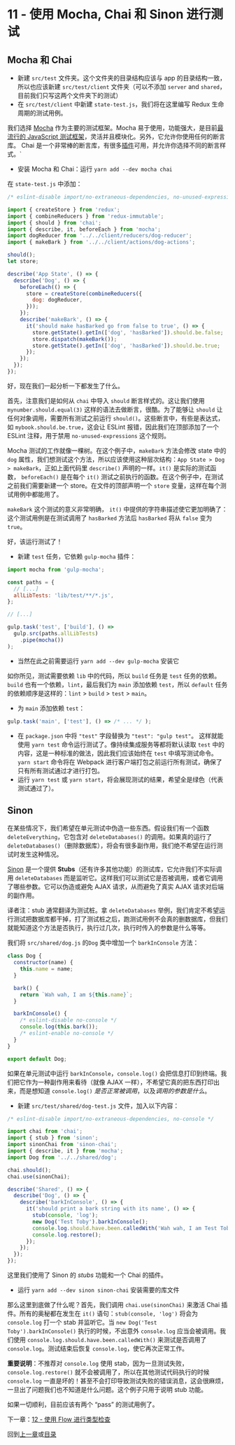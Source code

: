# 11 - 使用 Mocha, Chai 和 Sinon 进行测试

## Mocha 和 Chai

- 新建 `src/test` 文件夹。这个文件夹的目录结构应该与 app 的目录结构一致，所以也应该新建 `src/test/client` 文件夹（可以不添加 `server` and `shared`，目前我们只写这两个文件夹下的测试）
- 在 `src/test/client` 中新建 `state-test.js`，我们将在这里编写 Redux 生命周期的测试用例。

我们选择 [Mocha](http://mochajs.org/) 作为主要的测试框架。Mocha 易于使用，功能强大，是目前[最流行的 JavaScript 测试框架](http://stateofjs.com/2016/testing/)，灵活并且模块化。另外，它允许你使用任何的断言库。 Chai 是一个非常棒的断言库，有很多[插件](http://chaijs.com/plugins/)可用，并允许你选择不同的断言样式。`

- 安装 Mocha 和 Chai：运行 `yarn add --dev mocha chai`

在 `state-test.js` 中添加：

```javascript
/* eslint-disable import/no-extraneous-dependencies, no-unused-expressions */

import { createStore } from 'redux';
import { combineReducers } from 'redux-immutable';
import { should } from 'chai';
import { describe, it, beforeEach } from 'mocha';
import dogReducer from '../../client/reducers/dog-reducer';
import { makeBark } from '../../client/actions/dog-actions';

should();
let store;

describe('App State', () => {
  describe('Dog', () => {
    beforeEach(() => {
      store = createStore(combineReducers({
        dog: dogReducer,
      }));
    });
    describe('makeBark', () => {
      it('should make hasBarked go from false to true', () => {
        store.getState().getIn(['dog', 'hasBarked']).should.be.false;
        store.dispatch(makeBark());
        store.getState().getIn(['dog', 'hasBarked']).should.be.true;
      });
    });
  });
});
```
好，现在我们一起分析一下都发生了什么。

首先，注意我们是如何从 `chai` 中导入 `should` 断言样式的。这让我们使用 `mynumber.should.equal(3)` 这样的语法去做断言，很酷。为了能够让 `should` 让任何对象调用，需要所有测试之前运行 `should()`。这些断言中，有些是表达式，如 `mybook.should.be.true`，这会让 ESLint 报错，因此我们在顶部添加了一个 ESLint 注释，用于禁用 `no-unused-expressions` 这个规则。

Mocha 测试的工作就像一棵树。在这个例子中，`makeBark` 方法会修改 state 中的 `dog` 属性，我们想测试这个方法，所以应该使用这种层次结构：`App State > Dog > makeBark`，正如上面代码里 `describe()` 声明的一样。`it()` 是实际的测试函数， `beforeEach()` 是在每个 `it()` 测试之前执行的函数。在这个例子中，在测试之前我们需要新建一个 store。在文件的顶部声明一个 `store` 变量，这样在每个测试用例中都能用了。

`makeBark` 这个测试的意义非常明确， `it()` 中提供的字符串描述使它更加明确了：这个测试用例是在测试调用了 `hasBarked` 方法后 `hasBarked` 将从 `false` 变为 `true`。

好，该运行测试了！

- 新建 `test` 任务，它依赖 `gulp-mocha` 插件：

```javascript
import mocha from 'gulp-mocha';

const paths = {
  // [...]
  allLibTests: 'lib/test/**/*.js',
};

// [...]

gulp.task('test', ['build'], () =>
  gulp.src(paths.allLibTests)
    .pipe(mocha())
);
```

- 当然在此之前需要运行 `yarn add --dev gulp-mocha` 安装它

如你所见，测试需要依赖 `lib` 中的代码，所以 `build` 任务是 `test` 任务的依赖。`build` 也有一个依赖，`lint`，最后我们为 `main` 添加依赖 `test`，所以 `default` 任务的依赖顺序是这样的：`lint` > `build` > `test` > `main`。

- 为 `main` 添加依赖 `test`：

```javascript
gulp.task('main', ['test'], () => /* ... */ );
```

- 在 `package.json` 中将 `"test"` 字段替换为 `"test": "gulp test"`。 这样就能使用 `yarn test` 命令运行测试了。像持续集成服务等都将默认读取 `test` 中的内容，这是一种标准的做法，因此我们应该始终在 `test` 中填写测试命令。`yarn start` 命令将在 Webpack 进行客户端打包之前运行所有测试，确保了只有所有测试通过才进行打包。
- 运行 `yarn test` 或 `yarn start`，将会展现测试的结果，希望全是绿色（代表测试通过了）。

## Sinon

在某些情况下，我们希望在单元测试中伪造一些东西。假设我们有一个函数 `deleteEverything`，它包含对 `deleteDatabases()` 的调用。如果真的运行了 `deleteDatabases()`（删除数据库），将会有很多副作用，我们绝不希望在运行测试时发生这种情况。

[Sinon](http://sinonjs.org/) 是一个提供 **Stubs**（还有许多其他功能）的测试库，它允许我们不实际调用 `deleteDatabases` 而是监听它。这样我们可以测试它是否被调用，或者它调用了哪些参数。它可以伪造或避免 AJAX 请求，从而避免了真实 AJAX 请求对后端的副作用。

译者注：stub 通常翻译为测试桩。拿 `deleteDatabases` 举例，我们肯定不希望运行测试把数据库都干掉，打了测试桩之后，跑测试用例不会真的删数据库，但我们就能知道这个方法是否执行，执行过几次，执行时传入的参数是什么等等。

我们将  `src/shared/dog.js` 的`Dog` 类中增加一个 `barkInConsole` 方法：

```javascript
class Dog {
  constructor(name) {
    this.name = name;
  }

  bark() {
    return `Wah wah, I am ${this.name}`;
  }

  barkInConsole() {
    /* eslint-disable no-console */
    console.log(this.bark());
    /* eslint-enable no-console */
  }
}

export default Dog;
```

如果在单元测试中运行 `barkInConsole`，`console.log()` 会把信息打印到终端。我们把它作为一种副作用来看待（就像 AJAX 一样），不希望它真的把东西打印出来，而是想知道 `console.log()` *是否正常被调用*，以及*调用的参数是什么*。

- 新建 `src/test/shared/dog-test.js` 文件，加入以下内容：

```javascript
/* eslint-disable import/no-extraneous-dependencies, no-console */

import chai from 'chai';
import { stub } from 'sinon';
import sinonChai from 'sinon-chai';
import { describe, it } from 'mocha';
import Dog from '../../shared/dog';

chai.should();
chai.use(sinonChai);

describe('Shared', () => {
  describe('Dog', () => {
    describe('barkInConsole', () => {
      it('should print a bark string with its name', () => {
        stub(console, 'log');
        new Dog('Test Toby').barkInConsole();
        console.log.should.have.been.calledWith('Wah wah, I am Test Toby');
        console.log.restore();
      });
    });
  });
});
```

这里我们使用了 Sinon 的 *stubs* 功能和一个 Chai 的插件。

- 运行 `yarn add --dev sinon sinon-chai` 安装需要的库文件

那么这里到底做了什么呢？首先，我们调用 `chai.use(sinonChai)` 来激活 Chai 插件。所有的奥秘都在发生在 `it()` 语句：`stub(console, 'log')`  将会为 `console.log` 打一个 stab 并监听它。当 `new Dog('Test Toby').barkInConsole()` 执行的时候，不出意外 `console.log` 应当会被调用。我们使用 `console.log.should.have.been.calledWith()` 来测试是否调用了 `console.log`。测试结束后恢复 `console.log`，使它再次正常工作。

**重要说明**：不推荐对 `console.log` 使用 stab，因为一旦测试失败，`console.log.restore()` 就不会被调用了，所以在其他测试代码执行的时候 `console.log` 一直是坏的！甚至不会打印导致测试失败的错误消息，这会很麻烦，一旦出了问题我们也不知道是什么问题。这个例子只用于说明 stub 功能。

如果一切顺利，目前应该有两个 “pass” 的测试用例了。

下一章：[12 - 使用 Flow 进行类型检查](/tutorial/12-flow)

回到[上一章](/tutorial/10-immutable-redux-improvements)或[目录](https://github.com/pd4d10/js-stack-from-scratch)
